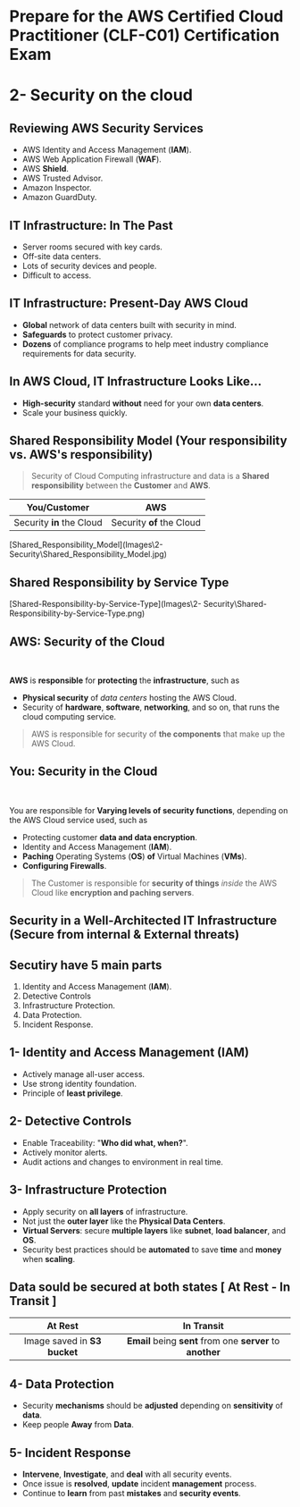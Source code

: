 # Prepare for the AWS Certified Cloud Practitioner (CLF-C01) Certification Exam

# 2- Security on the cloud

## Reviewing AWS Security Services

- AWS Identity and Access Management (**IAM**).
- AWS Web Application Firewall (**WAF**).
- AWS **Shield**.
- AWS Trusted Advisor.
- Amazon Inspector.
- Amazon GuardDuty.

## IT Infrastructure: In The Past

- Server rooms secured with key cards.
- Off-site data centers.
- Lots of security devices and people.
- Difficult to access.

## IT Infrastructure: Present-Day AWS Cloud

- **Global** network of data centers built with security in mind.
- **Safeguards** to protect customer privacy.
- **Dozens** of compliance programs to help meet industry compliance requirements for data security.

## In AWS Cloud, IT Infrastructure Looks Like...

- **High-security** standard **without** need for your own **data centers**.
- Scale your business quickly.

## Shared Responsibility Model (Your responsibility vs. AWS's responsibility)

> Security of Cloud Computing infrastructure and data is a **Shared responsibility** between the **Customer** and **AWS**.


You/Customer | AWS |
:---------:|:----------:|
Security **in** the Cloud      | Security **of** the Cloud   |

[Shared_Responsibility_Model](Images\2- Security\Shared_Responsibility_Model.jpg)

## Shared Responsibility by Service Type

[Shared-Responsibility-by-Service-Type](Images\2- Security\Shared-Responsibility-by-Service-Type.png)

## AWS: Security of the Cloud

<br>

**AWS** is **responsible** for **protecting** the **infrastructure**, such as

- **Physical security** of _data centers_ hosting the AWS Cloud.
- Security of **hardware**, **software**, **networking**, and so on, that runs the cloud computing service.

> AWS is responsible for security of **the components** that make up the AWS Cloud.

## You: Security in the Cloud

<br>

You are responsible for **Varying levels of security functions**, depending on the AWS Cloud service used, such as

- Protecting customer **data and data encryption**.
- Identity and Access Management (**IAM**).
- **Paching** Operating Systems (**OS**) **of** Virtual Machines (**VMs**).
- **Configuring Firewalls**.

> The Customer is responsible for **security of things** _inside_ the AWS Cloud like **encryption and paching servers**.

## Security in a Well-Architected IT Infrastructure (Secure from **internal** & **External** threats)

## Secutiry have **5** main parts

1. Identity and Access Management (**IAM**).
2. Detective Controls
3. Infrastructure Protection.
4. Data Protection.
5. Incident Response.

## 1- Identity and Access Management (**IAM**)

- Actively manage all-user access.
- Use strong identity foundation.
- Principle of **least privilege**.

## 2- Detective Controls

- Enable Traceability: "**Who did what, when?**".
- Actively monitor alerts.
- Audit actions and changes to environment in real time.

## 3- Infrastructure Protection

- Apply security on **all layers** of infrastructure.
- Not just the **outer layer** like the **Physical Data Centers**.
- **Virtual Servers**: secure **multiple layers** like **subnet**, **load balancer**, and **OS**.
- Security best practices should be **automated** to save **time** and **money** when **scaling**.

## Data sould be secured at both states [ At Rest - In Transit ]


At Rest | In Transit |
:---------:|:----------:|
Image saved in **S3 bucket**  | **Email** being **sent** from one **server** to **another** |

## 4- Data Protection

- Security **mechanisms** should be **adjusted** depending on **sensitivity** of **data**.
- Keep people **Away** from **Data**.

## 5- Incident Response
- **Intervene**, **Investigate**, and **deal** with all security events.
- Once issue is **resolved**, **update** incident **management** process.
- Continue to **learn** from past **mistakes** and **security events**.